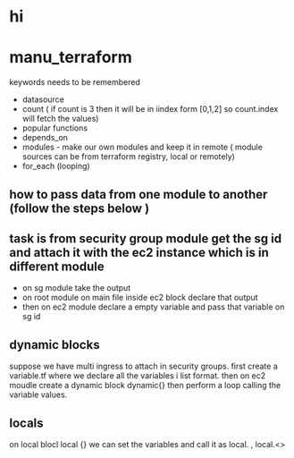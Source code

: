 
# hi
# manu_terraform

keywords needs to be remembered
- datasource
- count               ( if count is 3 then it will be in iindex form [0,1,2] so count.index will fetch the values)
- popular functions 
- depends_on
- modules  - make our own modules and keep it in remote ( module sources can be from terraform registry, local or remotely)
- for_each (looping)


## how to pass data from one module to another (follow the steps below )
## task is from security group module get the sg id and attach it with the ec2 instance which is in different module

- on sg module take the output 
- on root module on main file inside ec2 block declare that output
- then on ec2 module declare a empty variable and pass that variable on sg id

## dynamic blocks
suppose we have multi ingress to attach in security groups. first create a variable.tf where we declare all the variables i list format. then on ec2 moudle create a dynamic block dynamic{} then perform a loop calling the variable values.

## locals
on local blocl local {} we can set the variables and call it as local.<name> , local.<>